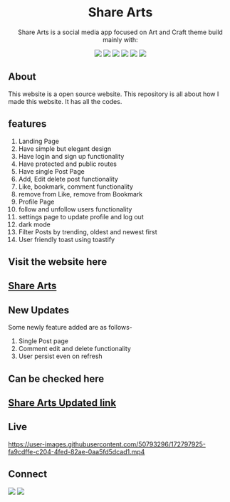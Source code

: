 <div align="center">

# Share Arts

Share Arts is a social media app focused on Art and Craft theme build mainly with:
  
![](https://img.shields.io/badge/React-800080?style=for-the-badge&logo=react&logoColor=white)
![](https://img.shields.io/badge/React--Router--dom-696969?style=for-the-badge&logo=react&logoColor=white)
![](https://img.shields.io/badge/redux--toolkit-A020F0?style=for-the-badge&logo=redux&logoColor=white)
![](https://img.shields.io/badge/HTML5-E34F26?style=for-the-badge&logo=html5&logoColor=white)
![](https://img.shields.io/badge/styled--component-87ceeb?style=for-the-badge&logo=styled-component&logoColor=black)
![](https://img.shields.io/badge/JavaScript-F7DF1E?style=for-the-badge&logo=javascript&logoColor=black)


</div>


## About

This website is a open source website. This repository is all about how I made this website. It has all the codes.



## features

1. Landing Page
2. Have simple but elegant design
3. Have login and sign up functionality
4. Have protected and public routes
5. Have single Post Page
6. Add, Edit delete post functionality
7. Like, bookmark, comment functionality
8. remove from Like, remove from Bookmark
9. Profile Page
10. follow and unfollow users functionality
11. settings page to update profile and log out
12. dark mode
13. Filter Posts by trending, oldest and newest first
14. User friendly toast using toastify


## Visit the website here

## [Share Arts](https://share-arts.vercel.app/landing)

## New Updates

Some newly feature added are as follows- 
1. Single Post page
2. Comment edit and delete functionality
3. User persist even on refresh


## Can be checked here

## [Share Arts Updated link](https://share-arts-3ad6j7mjk-developers-codz.vercel.app/)

## Live 



https://user-images.githubusercontent.com/50793296/172797925-fa9cdffe-c204-4fed-82ae-0aa5fd5dcad1.mp4




## Connect

<a href="https://twitter.com/Kajal3310"><img src="https://img.shields.io/badge/Twitter-1DA1F2?style=for-the-badge&logo=twitter&logoColor=white"/></a>
<a href="https://www.linkedin.com/in/kajal-kumari-52bab41aa/"><img src="https://img.shields.io/badge/LinkedIn-0077B5?style=for-the-badge&logo=linkedin&logoColor=white"/></a>
